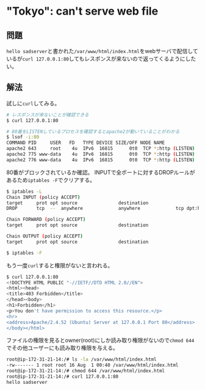 # "Tokyo": can't serve web file

## 問題
`hello sadserver`と書かれた`/var/www/html/index.html`をwebサーバで配信しているが`curl 127.0.0.1:80`してもレスポンスが来ないので返ってくるようにしたい。

## 解法

試しに`curl`してみる。
```sh
# レスポンスが来ないことが確認できる
$ curl 127.0.0.1:80

# 80番をLISTENしているプロセスを確認するとapache2が動いていることがわかる 
$ lsof -i:80
COMMAND PID     USER   FD   TYPE DEVICE SIZE/OFF NODE NAME
apache2 643     root    4u  IPv6  16815      0t0  TCP *:http (LISTEN)
apache2 775 www-data    4u  IPv6  16815      0t0  TCP *:http (LISTEN)
apache2 776 www-data    4u  IPv6  16815      0t0  TCP *:http (LISTEN)
```

80番がブロックされているか確認。
INPUTで全ポートに対するDROPルールがあるため`iptables -F`でクリアする。
```sh
$ iptables -L
Chain INPUT (policy ACCEPT)
target     prot opt source               destination         
DROP       tcp  --  anywhere             anywhere             tcp dpt:http

Chain FORWARD (policy ACCEPT)
target     prot opt source               destination         

Chain OUTPUT (policy ACCEPT)
target     prot opt source               destination

$ iptables -F
```

もう一度`curl`すると権限がないと言われる。
```sh
$ curl 127.0.0.1:80
<!DOCTYPE HTML PUBLIC "-//IETF//DTD HTML 2.0//EN">
<html><head>
<title>403 Forbidden</title>
</head><body>
<h1>Forbidden</h1>
<p>You don't have permission to access this resource.</p>
<hr>
<address>Apache/2.4.52 (Ubuntu) Server at 127.0.0.1 Port 80</address>
</body></html>
```

ファイルの権限を見るとowner(root)にしか読み取り権限がないので`chmod 644`でその他ユーザーにも読み取り権限を与える。
```sh
root@ip-172-31-21-14:/# ls -la /var/www/html/index.html 
-rw------- 1 root root 16 Aug  1 00:40 /var/www/html/index.html
root@ip-172-31-21-14:/# chmod 644 /var/www/html/index.html
root@ip-172-31-21-14:/# curl 127.0.0.1:80
hello sadserver
```
